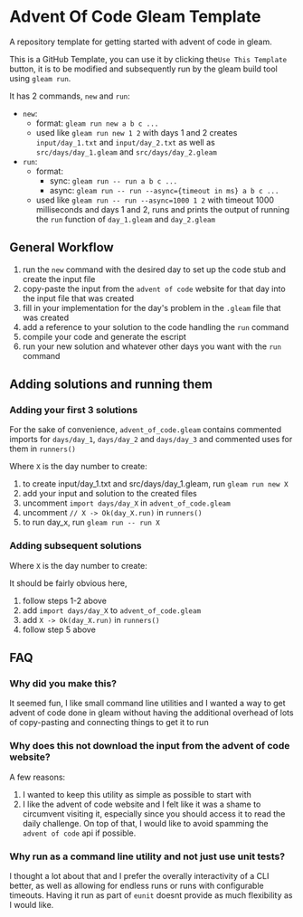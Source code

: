 # Advent Of Code Gleam Template

A repository template for getting started with advent of code in gleam.

This is a GitHub Template, you can use it by clicking the`Use This Template` button, it is to be modified and subsequently run by the gleam build tool using `gleam run`.

It has 2 commands, `new` and `run`:

- `new`:
  - format: `gleam run new a b c ...`
  - used like `gleam run new 1 2` with days 1 and 2 creates `input/day_1.txt` and `input/day_2.txt` as well as `src/days/day_1.gleam` and `src/days/day_2.gleam`
- `run`:
  - format:
    - sync: `gleam run -- run a b c ...`
    - async: `gleam run -- run --async={timeout in ms} a b c ...`
  - used like `gleam run -- run --async=1000 1 2` with timeout 1000 milliseconds and days 1 and 2, runs and prints the output of running the `run` function of `day_1.gleam` and `day_2.gleam`

## General Workflow

1. run the `new` command with the desired day to set up the code stub and create the input file
2. copy-paste the input from the `advent of code` website for that day into the input file that was created
3. fill in your implementation for the day's problem in the `.gleam` file that was created
4. add a reference to your solution to the code handling the `run` command
5. compile your code and generate the escript
6. run your new solution and whatever other days you want with the `run` command

## Adding solutions and running them

### Adding your first 3 solutions

For the sake of convenience,   `advent_of_code.gleam` contains commented imports for `days/day_1`, `days/day_2` and `days/day_3` and commented uses for them in  `runners()`

Where `X` is the day number to create:

1. to create input/day_1.txt and src/days/day_1.gleam, run `gleam run new X`
2. add your input and solution to the created files
3. uncomment `import days/day_X` in `advent_of_code.gleam`
4. uncomment  `// X -> Ok(day_X.run)` in `runners()`
5. to run day_x, run `gleam run -- run X`

### Adding subsequent solutions

Where `X` is the day number to create:

It should be fairly obvious here,

1. follow steps 1-2 above
1. add `import days/day_X` to `advent_of_code.gleam`
2. add  `X -> Ok(day_X.run)` in `runners()`
3. follow step 5 above

## FAQ

### Why did you make this?

It seemed fun, I like small command line utilities and I wanted a way to get advent of code done in gleam without having the additional overhead of lots of copy-pasting and connecting things to get it to run

### Why does this not download the input from the advent of code website?

A few reasons:

1. I wanted to keep this utility as simple as possible to start with
2. I like the advent of code website and I felt like it was a shame to circumvent visiting it, especially since you should access it to read the daily challenge. On top of that, I would like to avoid spamming the `advent of code` api if possible.

### Why run as a command line utility and not just use unit tests?

I thought a lot about that and I prefer the overally interactivity of a CLI better, as well as allowing for endless runs or runs with configurable timeouts. Having it run as part of `eunit` doesnt provide as much flexibility as I would like.
